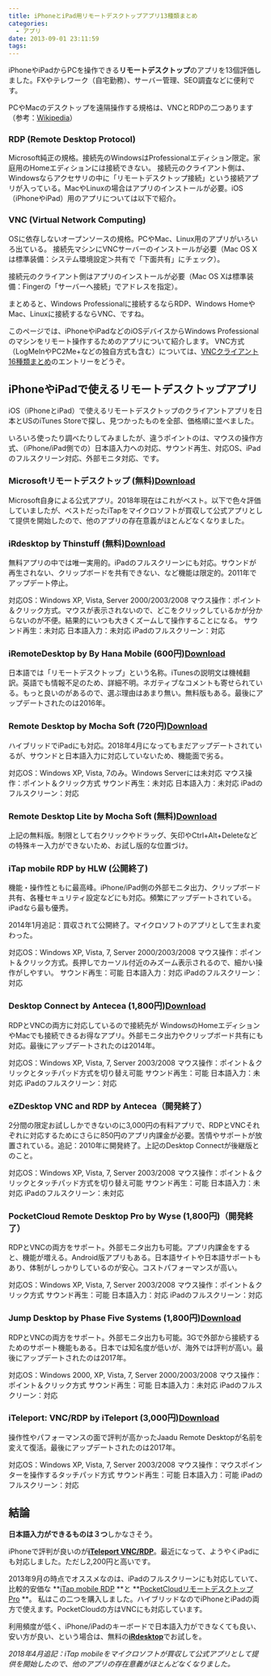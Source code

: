 ```yaml
---
title: iPhoneとiPad用リモートデスクトップアプリ13種類まとめ
categories:
  - アプリ
date: 2013-09-01 23:11:59
tags:
---
```


iPhoneやiPadからPCを操作できる**リモートデスクトップ**のアプリを13個評価しました。FXやテレワーク（自宅勤務）、サーバー管理、SEO調査などに便利です。

PCやMacのデスクトップを遠隔操作する規格は、VNCとRDPの二つあります（参考：[Wikipedia](http://ja.wikipedia.org/wiki/Remote_Desktop_Protocol)）

### RDP (Remote Desktop Protocol)

Microsoft純正の規格。接続先のWindowsはProfessionalエディション限定。家庭用のHomeエディションには接続できない。
接続元のクライアント側は、Windowsならアクセサリの中に「リモートデスクトップ接続」という接続アプリが入っている。MacやLinuxの場合はアプリのインストールが必要。iOS（iPhoneやiPad）用のアプリについては以下で紹介。

### VNC (Virtual Network Computing)

OSに依存しないオープンソースの規格。PCやMac、Linux用のアプリがいろいろ出ている。
接続先マシンにVNCサーバーのインストールが必要（Mac OS Xは標準装備：システム環境設定＞共有で「下面共有」にチェック）。

接続元のクライアント側はアプリのインストールが必要（Mac OS Xは標準装備：Fingerの「サーバーへ接続」でアドレスを指定）。

まとめると、Windows Professionalに接続するならRDP、Windows HomeやMac、Linuxに接続するならVNC、ですね。

このページでは、iPhoneやiPadなどのiOSデバイスからWindows Professionalのマシンをリモート操作するためのアプリについて紹介します。
VNC方式（LogMeInやPC2Me+などの独自方式も含む）については、[VNCクライアント16種類まとめ](../vnc-for-ipad-iphone/)のエントリーをどうぞ。

## iPhoneやiPadで使えるリモートデスクトップアプリ

iOS（iPhoneとiPad）で使えるリモートデスクトップのクライアントアプリを日本とUSのiTunes Storeで探し、見つかったものを全部、価格順に並べました。

いろいろ使ったり調べたりしてみましたが、違うポイントのは、マウスの操作方式、（iPhone/iPad側での）日本語入力への対応、サウンド再生、対応OS、iPadのフルスクリーン対応、外部モニタ対応、です。

### Microsoftリモートデスクトップ (無料)[Download](https://itunes.apple.com/jp/app/microsoft-%E3%83%AA%E3%83%A2%E3%83%BC%E3%83%88-%E3%83%87%E3%82%B9%E3%82%AF%E3%83%88%E3%83%83%E3%83%97/id714464092?mt=8)

Microsoft自身による公式アプリ。2018年現在はこれがベスト。以下で色々評価していましたが、ベストだったiTapをマイクロソフトが買収して公式アプリとして提供を開始したので、他のアプリの存在意義がほとんどなくなりました。

### iRdesktop by Thinstuff (無料)[Download](https://itunes.apple.com/jp/app/irdesktop/id311467740?mt=8)

無料アプリの中では唯一実用的。iPadのフルスクリーンにも対応。サウンドが再生されない、クリップボードを共有できない、など機能は限定的。2011年でアップデート停止。

対応OS：Windows XP, Vista, Server 2000/2003/2008
マウス操作：ポイント＆クリック方式。マウスが表示されないので、どこをクリックしているかが分からないのが不便。結果的にいつも大きくズームして操作することになる。</td>
サウンド再生：未対応
日本語入力：未対応
iPadのフルスクリーン：対応

### iRemoteDesktop by By Hana Mobile (600円)[Download](https://itunes.apple.com/jp/app/rimotodesukutoppu/id343556263?mt=8)

日本語では「リモートデスクトップ」という名称。iTunesの説明文は機械翻訳。英語でも情報不足のため、詳細不明。ネガティブなコメントも寄せられている。もっと良いのがあるので、選ぶ理由はあまり無い。無料版もある。最後にアップデートされたのは2016年。

### Remote Desktop by Mocha Soft (720円)[Download](https://itunes.apple.com/jp/app/remote-desktop-rdp/id288362053?mt=8)

ハイブリッドでiPadにも対応。2018年4月になってもまだアップデートされているが、サウンドと日本語入力に対応していないため、機能面で劣る。

対応OS：Windows XP, Vista, 7のみ。Windows Serverには未対応
マウス操作：ポイント＆クリック方式
サウンド再生：未対応
日本語入力：未対応
iPadのフルスクリーン：対応

### Remote Desktop Lite by Mocha Soft (無料)[Download](https://itunes.apple.com/jp/app/remote-desktop-lite-rdp/id288362576?mt=8)

上記の無料版。制限として右クリックやドラッグ、矢印やCtrl+Alt+Deleteなどの特殊キー入力ができないため、お試し版的な位置づけ。

### iTap mobile RDP by HLW (公開終了)

機能・操作性ともに最高峰。iPhone/iPad側の外部モニタ出力、クリップボード共有、各種セキュリティ設定などにも対応。頻繁にアップデートされている。iPadなら最も優秀。

2014年1月追記：買収されて公開終了。マイクロソフトのアプリとして生まれ変わった。

対応OS：Windows XP, Vista, 7, Server 2000/2003/2008
マウス操作：ポイント＆クリック方式。長押しでカーソル付近のみズーム表示されるので、細かい操作がしやすい。
サウンド再生：可能
日本語入力：対応
iPadのフルスクリーン：対応

### Desktop Connect by Antecea (1,800円)[Download](https://itunes.apple.com/jp/app/desktop-connect/id364907570?mt=8)

RDPとVNCの両方に対応しているので接続先が WindowsのHomeエディションやMacでも接続できるお得なアプリ。外部モニタ出力やクリップボード共有にも対応。最後にアップデートされたのは2014年。

対応OS：Windows XP, Vista, 7, Server 2003/2008
マウス操作：ポイント＆クリックとタッチパッド方式を切り替え可能
サウンド再生：可能
日本語入力：未対応
iPadのフルスクリーン：対応

### eZDesktop VNC and RDP by Antecea（開発終了）

2分間の限定お試ししかできないのに3,000円の有料アプリで、RDPとVNCそれぞれに対応するためにさらに850円のアプリ内課金が必要。苦情やサポートが放置されている。追記：2010年に開発終了。上記のDesktop Connectが後継版とのこと。

対応OS：Windows XP, Vista, 7, Server 2003/2008
マウス操作：ポイント＆クリックとタッチパッド方式を切り替え可能
サウンド再生：可能
日本語入力：未対応
iPadのフルスクリーン：未対応

### PocketCloud Remote Desktop Pro by Wyse (1,800円)（開発終了）

RDPとVNCの両方をサポート。外部モニタ出力も可能。アプリ内課金をすると、機能が増える。Android版アプリもある。日本語サイトや日本語サポートもあり、体制がしっかりしているのが安心。コストパフォーマンスが高い。

対応OS：Windows XP, Vista, 7, Server 2003/2008
マウス操作：ポイント＆クリック方式
サウンド再生：可能
日本語入力：対応
iPadのフルスクリーン：対応

### Jump Desktop by Phase Five Systems (1,800円)[Download](https://itunes.apple.com/jp/app/jump-desktop-remote-desktop/id364876095?mt=8)

RDPとVNCの両方をサポート。外部モニタ出力も可能。3Gで外部から接続するためのサポート機能もある。日本では知名度が低いが、海外では評判が高い。最後にアップデートされたのは2017年。

対応OS：Windows 2000, XP, Vista, 7, Server 2000/2003/2008
マウス操作：ポイント＆クリック方式
サウンド再生：可能
日本語入力：未対応
iPadのフルスクリーン：対応

### iTeleport: VNC/RDP by iTeleport (3,000円)[Download](https://itunes.apple.com/jp/app/iteleport-vnc-rdp/id286470485?mt=8)

操作性やパフォーマンスの面で評判が高かったJaadu Remote Desktopが名前を変えて復活。最後にアップデートされたのは2017年。

対応OS：Windows XP, Vista, 7, Server 2003/2008
マウス操作：マウスポインターを操作するタッチパッド方式
サウンド再生：可能
日本語入力：可能
iPadのフルスクリーン：対応

## 結論

**日本語入力ができるものは３つ**しかなさそう。

iPhoneで評判が良いのが[**iTeleport VNC/RDP**](https://itunes.apple.com/jp/app/iteleport-vnc-rdp/id286470485?mt=8)。最近になって、ようやくiPadにも対応しました。ただし2,200円と高いです。

2013年9月の時点でオススメなのは、iPadのフルスクリーンにも対応していて、比較的安価な **[iTap mobile RDP](https://itunes.apple.com/jp/app/itap-mobile-rdp-remote-desktop/id317062064?mt=8) **と **[PocketCloudリモートデスクトップPro](https://itunes.apple.com/jp/app/pocketcloud-rimotodesukutoppu/id326512817?mt=8) **。
私はこの二つを購入しました。ハイブリッドなのでiPhoneとiPadの両方で使えます。PocketCloudの方はVNCにも対応しています。

利用頻度が低く、iPhone/iPadのキーボードで日本語入力ができなくても良い、安い方が良い、という場合は、無料の[**iRdesktop**](https://itunes.apple.com/jp/app/irdesktop/id311467740?mt=8)でお試しを。

_2018年4月追記：iTap mobileをマイクロソフトが買収して公式アプリとして提供を開始したので、他のアプリの存在意義がほとんどなくなりました。_